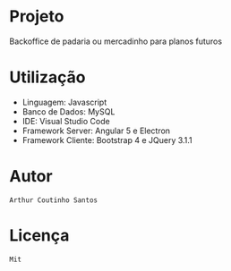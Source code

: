 # Projeto

  Backoffice de padaria ou mercadinho para planos futuros 
  
# Utilização

- Linguagem: Javascript
- Banco de Dados: MySQL
- IDE: Visual Studio Code
- Framework Server: Angular 5 e Electron
- Framework Cliente: Bootstrap 4 e JQuery 3.1.1

# Autor

```
Arthur Coutinho Santos
```

# Licença

```
Mit
```
